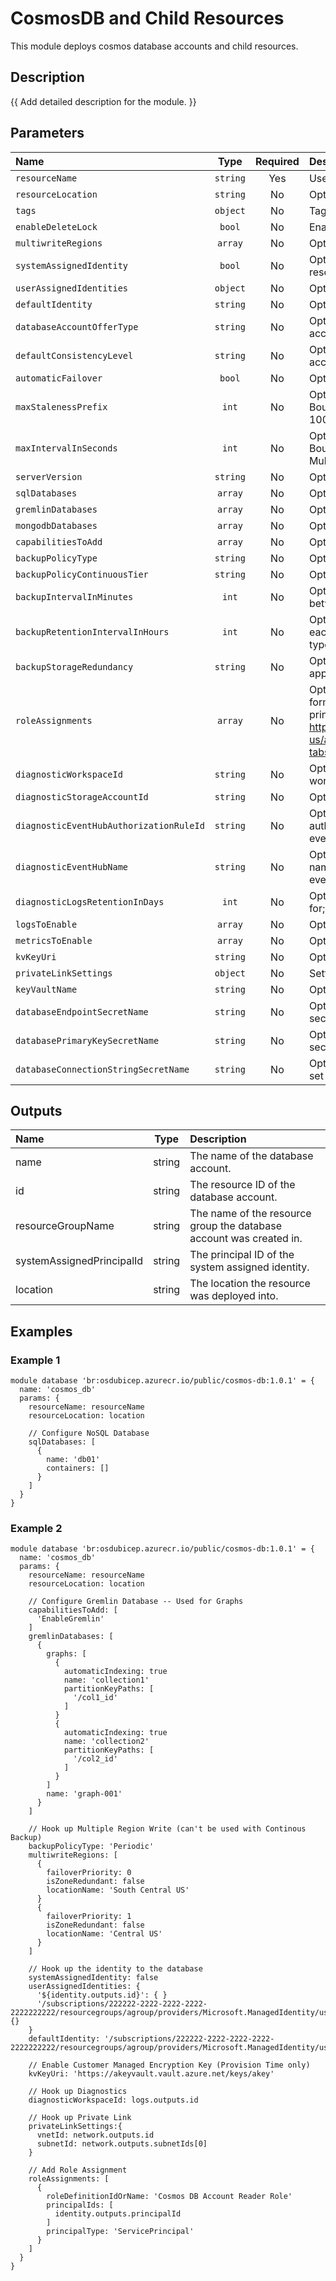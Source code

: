 # CosmosDB and Child Resources

This module deploys cosmos database accounts and child resources.

## Description

{{ Add detailed description for the module. }}

## Parameters

| Name                                    | Type     | Required | Description                                                                                                                                                                                                                                                                   |
| :-------------------------------------- | :------: | :------: | :---------------------------------------------------------------------------------------------------------------------------------------------------------------------------------------------------------------------------------------------------------------------------- |
| `resourceName`                          | `string` | Yes      | Used to name all resources                                                                                                                                                                                                                                                    |
| `resourceLocation`                      | `string` | No       | Optional: Resource Location.                                                                                                                                                                                                                                                  |
| `tags`                                  | `object` | No       | Tags.                                                                                                                                                                                                                                                                         |
| `enableDeleteLock`                      | `bool`   | No       | Enable lock to prevent accidental deletion                                                                                                                                                                                                                                    |
| `multiwriteRegions`                     | `array`  | No       | Optional. Locations enabled for the Cosmos DB account.                                                                                                                                                                                                                        |
| `systemAssignedIdentity`                | `bool`   | No       | Optional. Enables system assigned managed identity on the resource.                                                                                                                                                                                                           |
| `userAssignedIdentities`                | `object` | No       | Optional. The ID(s) to assign to the resource.                                                                                                                                                                                                                                |
| `defaultIdentity`                       | `string` | No       | Optional. The default identity to be used.                                                                                                                                                                                                                                    |
| `databaseAccountOfferType`              | `string` | No       | Optional. The offer type for the Cosmos DB database account.                                                                                                                                                                                                                  |
| `defaultConsistencyLevel`               | `string` | No       | Optional. The default consistency level of the Cosmos DB account.                                                                                                                                                                                                             |
| `automaticFailover`                     | `bool`   | No       | Optional. Enable automatic failover for regions.                                                                                                                                                                                                                              |
| `maxStalenessPrefix`                    | `int`    | No       | Optional. Max stale requests. Required for BoundedStaleness. Valid ranges, Single Region: 10 to 1000000. Multi Region: 100000 to 1000000.                                                                                                                                     |
| `maxIntervalInSeconds`                  | `int`    | No       | Optional. Max lag time (minutes). Required for BoundedStaleness. Valid ranges, Single Region: 5 to 84600. Multi Region: 300 to 86400.                                                                                                                                         |
| `serverVersion`                         | `string` | No       | Optional. Specifies the MongoDB server version to use.                                                                                                                                                                                                                        |
| `sqlDatabases`                          | `array`  | No       | Optional. SQL Databases configurations.                                                                                                                                                                                                                                       |
| `gremlinDatabases`                      | `array`  | No       | Optional. Gremlin Databases configurations.                                                                                                                                                                                                                                   |
| `mongodbDatabases`                      | `array`  | No       | Optional. MongoDB Databases configurations.                                                                                                                                                                                                                                   |
| `capabilitiesToAdd`                     | `array`  | No       | Optional. List of Cosmos DB capabilities for the account.                                                                                                                                                                                                                     |
| `backupPolicyType`                      | `string` | No       | Optional. Describes the mode of backups.                                                                                                                                                                                                                                      |
| `backupPolicyContinuousTier`            | `string` | No       | Optional. Configuration values for continuous mode backup.                                                                                                                                                                                                                    |
| `backupIntervalInMinutes`               | `int`    | No       | Optional. An integer representing the interval in minutes between two backups. Only applies to periodic backup type.                                                                                                                                                          |
| `backupRetentionIntervalInHours`        | `int`    | No       | Optional. An integer representing the time (in hours) that each backup is retained. Only applies to periodic backup type.                                                                                                                                                     |
| `backupStorageRedundancy`               | `string` | No       | Optional. Enum to indicate type of backup residency. Only applies to periodic backup type.                                                                                                                                                                                    |
| `roleAssignments`                       | `array`  | No       | Optional. Array of objects that describe RBAC permissions, format { roleDefinitionResourceId (string), principalId (string), principalType (enum), enabled (bool) }. Ref: https://docs.microsoft.com/en-us/azure/templates/microsoft.authorization/roleassignments?tabs=bicep |
| `diagnosticWorkspaceId`                 | `string` | No       | Optional. Resource ID of the diagnostic log analytics workspace.                                                                                                                                                                                                              |
| `diagnosticStorageAccountId`            | `string` | No       | Optional. Resource ID of the diagnostic storage account.                                                                                                                                                                                                                      |
| `diagnosticEventHubAuthorizationRuleId` | `string` | No       | Optional. Resource ID of the diagnostic event hub authorization rule for the Event Hubs namespace in which the event hub should be created or streamed to.                                                                                                                    |
| `diagnosticEventHubName`                | `string` | No       | Optional. Name of the diagnostic event hub within the namespace to which logs are streamed. Without this, an event hub is created for each log category.                                                                                                                      |
| `diagnosticLogsRetentionInDays`         | `int`    | No       | Optional. Specifies the number of days that logs will be kept for; a value of 0 will retain data indefinitely.                                                                                                                                                                |
| `logsToEnable`                          | `array`  | No       | Optional. The name of logs that will be streamed.                                                                                                                                                                                                                             |
| `metricsToEnable`                       | `array`  | No       | Optional. The name of metrics that will be streamed.                                                                                                                                                                                                                          |
| `kvKeyUri`                              | `string` | No       | Optional. Customer Managed Encryption Key.                                                                                                                                                                                                                                    |
| `privateLinkSettings`                   | `object` | No       | Settings Required to Enable Private Link                                                                                                                                                                                                                                      |
| `keyVaultName`                          | `string` | No       | Optional: Key Vault Name to store secrets into                                                                                                                                                                                                                                |
| `databaseEndpointSecretName`            | `string` | No       | Optional: To save storage account name into vault set the secret hame.                                                                                                                                                                                                        |
| `databasePrimaryKeySecretName`          | `string` | No       | Optional: To save storage account key into vault set the secret hame.                                                                                                                                                                                                         |
| `databaseConnectionStringSecretName`    | `string` | No       | Optional: To save storage account connectionstring into vault set the secret hame.                                                                                                                                                                                            |

## Outputs

| Name                      | Type   | Description                                                         |
| :------------------------ | :----: | :------------------------------------------------------------------ |
| name                      | string | The name of the database account.                                   |
| id                        | string | The resource ID of the database account.                            |
| resourceGroupName         | string | The name of the resource group the database account was created in. |
| systemAssignedPrincipalId | string | The principal ID of the system assigned identity.                   |
| location                  | string | The location the resource was deployed into.                        |

## Examples

### Example 1

```bicep
module database 'br:osdubicep.azurecr.io/public/cosmos-db:1.0.1' = {
  name: 'cosmos_db'
  params: {
    resourceName: resourceName
    resourceLocation: location

    // Configure NoSQL Database
    sqlDatabases: [
      {
        name: 'db01'
        containers: []
      }
    ]
  }
}
```

### Example 2

```bicep
module database 'br:osdubicep.azurecr.io/public/cosmos-db:1.0.1' = {
  name: 'cosmos_db'
  params: {
    resourceName: resourceName
    resourceLocation: location

    // Configure Gremlin Database -- Used for Graphs
    capabilitiesToAdd: [
      'EnableGremlin'
    ]
    gremlinDatabases: [
      {
        graphs: [
          {
            automaticIndexing: true
            name: 'collection1'
            partitionKeyPaths: [
              '/col1_id'
            ]
          }
          {
            automaticIndexing: true
            name: 'collection2'
            partitionKeyPaths: [
              '/col2_id'
            ]
          }
        ]
        name: 'graph-001'
      }
    ]

    // Hook up Multiple Region Write (can't be used with Continous Backup)
    backupPolicyType: 'Periodic'
    multiwriteRegions: [
      {
        failoverPriority: 0
        isZoneRedundant: false
        locationName: 'South Central US'
      }
      {
        failoverPriority: 1
        isZoneRedundant: false
        locationName: 'Central US'
      }
    ]

    // Hook up the identity to the database
    systemAssignedIdentity: false
    userAssignedIdentities: {
      '${identity.outputs.id}': { }
      '/subscriptions/222222-2222-2222-2222-2222222222/resourcegroups/agroup/providers/Microsoft.ManagedIdentity/userAssignedIdentities/aidentity': {}
    }
    defaultIdentity: '/subscriptions/222222-2222-2222-2222-2222222222/resourcegroups/agroup/providers/Microsoft.ManagedIdentity/userAssignedIdentities/aidentity'

    // Enable Customer Managed Encryption Key (Provision Time only)
    kvKeyUri: 'https://akeyvault.vault.azure.net/keys/akey'
    
    // Hook up Diagnostics
    diagnosticWorkspaceId: logs.outputs.id

    // Hook up Private Link
    privateLinkSettings:{
      vnetId: network.outputs.id
      subnetId: network.outputs.subnetIds[0]
    } 

    // Add Role Assignment
    roleAssignments: [
      {
        roleDefinitionIdOrName: 'Cosmos DB Account Reader Role'
        principalIds: [
          identity.outputs.principalId
        ]
        principalType: 'ServicePrincipal'
      }
    ]
  }
}
```
